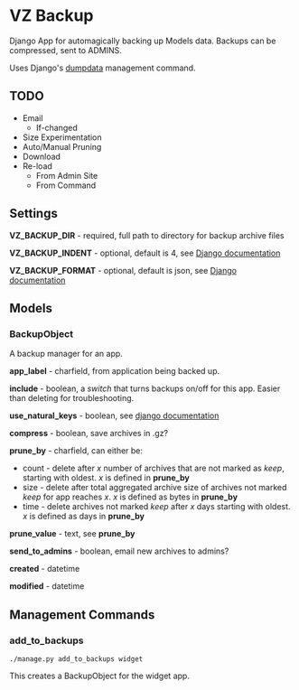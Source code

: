 VZ Backup
=========

Django App for automagically backing up Models data.  Backups can be compressed, sent to ADMINS.

Uses Django's [dumpdata](http://docs.djangoproject.com/en/dev/ref/django-admin/#dumpdata-appname-appname-appname-model 'dumpdata docs') management command.

TODO
----

* Email
    * If-changed
* Size Experimentation
* Auto/Manual Pruning
* Download
* Re-load 
    * From Admin Site
    * From Command

Settings
--------

**VZ_BACKUP_DIR** - required, full path to directory for backup archive files

**VZ_BACKUP_INDENT** - optional, default is 4, see [Django documentation](http://docs.djangoproject.com/en/dev/ref/django-admin/#djadminopt---format)

**VZ_BACKUP_FORMAT** - optional, default is json, see [Django documentation](http://docs.djangoproject.com/en/dev/ref/django-admin/#djadminopt---indent)


Models
------

### BackupObject


A backup manager for an app.

**app_label** - charfield, from application being backed up.

**include** - boolean, a *switch* that turns backups on/off for this app.  Easier than deleting for troubleshooting.

**use_natural_keys** - boolean, see [django documentation](http://docs.djangoproject.com/en/dev/ref/django-admin/#djadminopt---natural)

**compress** - boolean, save archives in .gz?

**prune_by** - charfield, can either be:

* count - delete after *x* number of archives that are not marked as *keep*, starting with oldest.  *x* is defined in **prune_by** 
* size - delete after total aggregated archive size of archives not marked *keep* for app reaches *x*.  *x* is defined as bytes in **prune_by**
* time - delete archives not marked *keep* after *x* days starting with oldest. *x* is defined as days in **prune_by** 

**prune_value** - text, see **prune_by**

**send_to_admins** - boolean, email new archives to admins?

**created** - datetime

**modified** - datetime

Management Commands
-------------------

### add_to_backups


`./manage.py add_to_backups widget`

This creates a BackupObject for the widget app.